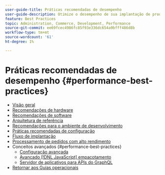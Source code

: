```yaml
---
user-guide-title: Práticas recomendadas de desempenho
user-guide-description: Otimize o desempenho de sua implantação de produção Adobe Commerce ou Magento Open Source usando nossas recomendações.
feature: Best Practices
topic: Administration, Commerce, Development, Performance
source-git-commit: ee69fcec4986fc85f93e336dc654a9bfff486d8b
workflow-type: tm+mt
source-wordcount: '61'
ht-degree: 1%

---
```



# Práticas recomendadas de desempenho {#performance-best-practices}

- [Visão geral](overview.md)
- [Recomendações de hardware](hardware.md)
- [Recomendações de software](software.md)
- [Arquitetura de referência](reference-architecture.md)
- [Recomendações para o ambiente de desenvolvimento](development-environment.md)
- [Práticas recomendadas de configuração](configuration.md)
- [Fluxo de implantação](deployment-flow.md)
- [Processamento de pedidos com alto rendimento](high-throughput-order-processing.md)
- Conceitos avançados {#performance-best-practices}
   - [Configuração avançada](advanced-setup.md)
   - [Avançado [!DNL JavaScript] empacotamento](advanced-js-bundling.md)
   - [Servidor de aplicativos para APIs do GraphQL](application-server.md)
- [Retornar aos Guias operacionais](https://experienceleague.adobe.com/docs/commerce-operations/operational-guides/home.html)
